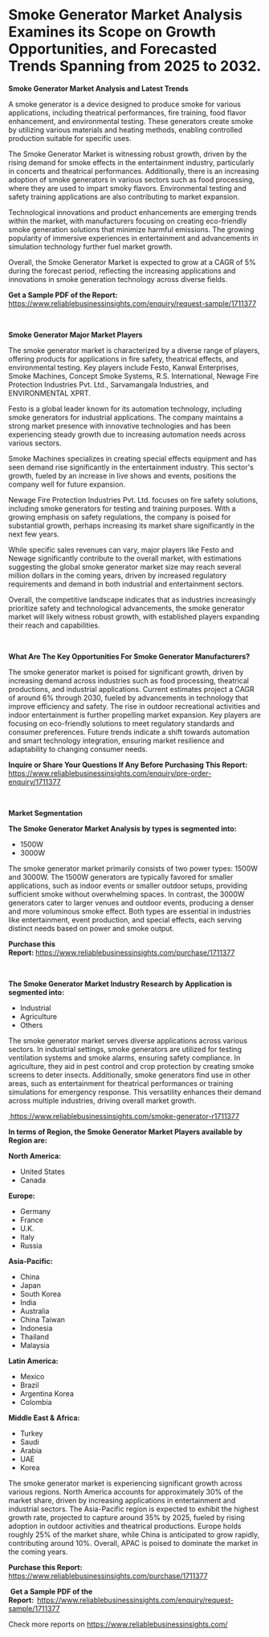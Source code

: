 <p><h1>Smoke Generator Market Analysis Examines its Scope on Growth Opportunities, and Forecasted Trends Spanning from 2025 to 2032.</h1></p><p><strong>Smoke Generator Market Analysis and Latest Trends</strong></p>
<p><p>A smoke generator is a device designed to produce smoke for various applications, including theatrical performances, fire training, food flavor enhancement, and environmental testing. These generators create smoke by utilizing various materials and heating methods, enabling controlled production suitable for specific uses.</p><p>The Smoke Generator Market is witnessing robust growth, driven by the rising demand for smoke effects in the entertainment industry, particularly in concerts and theatrical performances. Additionally, there is an increasing adoption of smoke generators in various sectors such as food processing, where they are used to impart smoky flavors. Environmental testing and safety training applications are also contributing to market expansion.</p><p>Technological innovations and product enhancements are emerging trends within the market, with manufacturers focusing on creating eco-friendly smoke generation solutions that minimize harmful emissions. The growing popularity of immersive experiences in entertainment and advancements in simulation technology further fuel market growth. </p><p>Overall, the Smoke Generator Market is expected to grow at a CAGR of 5% during the forecast period, reflecting the increasing applications and innovations in smoke generation technology across diverse fields.</p></p>
<p><strong>Get a Sample PDF of the Report:&nbsp;</strong> <a href="https://www.reliablebusinessinsights.com/enquiry/request-sample/1711377?utm_campaign=84&utm_medium=2&utm_source=Github&utm_content=ia&utm_term=10012025&utm_id=smoke-generator">https://www.reliablebusinessinsights.com/enquiry/request-sample/1711377</a></p>
<p>&nbsp;</p>
<p><strong>Smoke Generator Major Market Players</strong></p>
<p><p>The smoke generator market is characterized by a diverse range of players, offering products for applications in fire safety, theatrical effects, and environmental testing. Key players include Festo, Kanwal Enterprises, Smoke Machines, Concept Smoke Systems, R.S. International, Newage Fire Protection Industries Pvt. Ltd., Sarvamangala Industries, and ENVIRONMENTAL XPRT.</p><p>Festo is a global leader known for its automation technology, including smoke generators for industrial applications. The company maintains a strong market presence with innovative technologies and has been experiencing steady growth due to increasing automation needs across various sectors.</p><p>Smoke Machines specializes in creating special effects equipment and has seen demand rise significantly in the entertainment industry. This sector's growth, fueled by an increase in live shows and events, positions the company well for future expansion.</p><p>Newage Fire Protection Industries Pvt. Ltd. focuses on fire safety solutions, including smoke generators for testing and training purposes. With a growing emphasis on safety regulations, the company is poised for substantial growth, perhaps increasing its market share significantly in the next few years.</p><p>While specific sales revenues can vary, major players like Festo and Newage significantly contribute to the overall market, with estimations suggesting the global smoke generator market size may reach several million dollars in the coming years, driven by increased regulatory requirements and demand in both industrial and entertainment sectors.</p><p>Overall, the competitive landscape indicates that as industries increasingly prioritize safety and technological advancements, the smoke generator market will likely witness robust growth, with established players expanding their reach and capabilities.</p></p>
<p>&nbsp;</p>
<p><strong>What Are The Key Opportunities For Smoke Generator Manufacturers?</strong></p>
<p><p>The smoke generator market is poised for significant growth, driven by increasing demand across industries such as food processing, theatrical productions, and industrial applications. Current estimates project a CAGR of around 6% through 2030, fueled by advancements in technology that improve efficiency and safety. The rise in outdoor recreational activities and indoor entertainment is further propelling market expansion. Key players are focusing on eco-friendly solutions to meet regulatory standards and consumer preferences. Future trends indicate a shift towards automation and smart technology integration, ensuring market resilience and adaptability to changing consumer needs.</p></p>
<p><strong>Inquire or Share Your Questions If Any Before Purchasing This Report:</strong> <a href="https://www.reliablebusinessinsights.com/enquiry/pre-order-enquiry/1711377?utm_campaign=84&utm_medium=2&utm_source=Github&utm_content=ia&utm_term=10012025&utm_id=smoke-generator">https://www.reliablebusinessinsights.com/enquiry/pre-order-enquiry/1711377</a></p>
<p>&nbsp;</p>
<p><strong>Market Segmentation</strong></p>
<p><strong>The Smoke Generator Market Analysis by types is segmented into:</strong></p>
<p><ul><li>1500W</li><li>3000W</li></ul></p>
<p><p>The smoke generator market primarily consists of two power types: 1500W and 3000W. The 1500W generators are typically favored for smaller applications, such as indoor events or smaller outdoor setups, providing sufficient smoke without overwhelming spaces. In contrast, the 3000W generators cater to larger venues and outdoor events, producing a denser and more voluminous smoke effect. Both types are essential in industries like entertainment, event production, and special effects, each serving distinct needs based on power and smoke output.</p></p>
<p><strong>Purchase this Report:&nbsp;</strong><a href="https://www.reliablebusinessinsights.com/purchase/1711377?utm_campaign=84&utm_medium=2&utm_source=Github&utm_content=ia&utm_term=10012025&utm_id=smoke-generator">https://www.reliablebusinessinsights.com/purchase/1711377</a></p>
<p>&nbsp;</p>
<p><strong>The Smoke Generator Market Industry Research by Application is segmented into:</strong></p>
<p><ul><li>Industrial</li><li>Agriculture</li><li>Others</li></ul></p>
<p><p>The smoke generator market serves diverse applications across various sectors. In industrial settings, smoke generators are utilized for testing ventilation systems and smoke alarms, ensuring safety compliance. In agriculture, they aid in pest control and crop protection by creating smoke screens to deter insects. Additionally, smoke generators find use in other areas, such as entertainment for theatrical performances or training simulations for emergency response. This versatility enhances their demand across multiple industries, driving overall market growth.</p></p>
<p><a href="https://www.reliablebusinessinsights.com/smoke-generator-r1711377?utm_campaign=84&utm_medium=2&utm_source=Github&utm_content=ia&utm_term=10012025&utm_id=smoke-generator">&nbsp;https://www.reliablebusinessinsights.com/smoke-generator-r1711377</a></p>
<p><strong>In terms of Region, the Smoke Generator Market Players available by Region are:</strong></p>
<p>
    <p> <strong> North America: </strong>
        <ul>
            <li>United States</li>
            <li>Canada</li>
        </ul>
        </p> 
    <p> <strong> Europe: </strong>
        <ul>
            <li>Germany</li>
            <li>France</li>
            <li>U.K.</li>
            <li>Italy</li>
            <li>Russia</li>
        </ul>
        </p> 
    <p> <strong> Asia-Pacific: </strong>
        <ul>
            <li>China</li>
            <li>Japan</li>
            <li>South Korea</li>
            <li>India</li>
            <li>Australia</li>
            <li>China Taiwan</li>
            <li>Indonesia</li>
            <li>Thailand</li>
            <li>Malaysia</li>
        </ul>
        </p> 
    <p> <strong> Latin America: </strong>
        <ul>
            <li>Mexico</li>
            <li>Brazil</li>
            <li>Argentina Korea</li>
            <li>Colombia</li>
        </ul>
        </p> 
    <p> <strong> Middle East & Africa: </strong>
        <ul>
            <li>Turkey</li>
            <li>Saudi</li>
            <li>Arabia</li>
            <li>UAE</li>
            <li>Korea</li>
        </ul>
    </p>
    </p>
<p><p>The smoke generator market is experiencing significant growth across various regions. North America accounts for approximately 30% of the market share, driven by increasing applications in entertainment and industrial sectors. The Asia-Pacific region is expected to exhibit the highest growth rate, projected to capture around 35% by 2025, fueled by rising adoption in outdoor activities and theatrical productions. Europe holds roughly 25% of the market share, while China is anticipated to grow rapidly, contributing around 10%. Overall, APAC is poised to dominate the market in the coming years.</p></p>
<p><strong>Purchase this Report: </strong><a href="https://www.reliablebusinessinsights.com/purchase/1711377?utm_campaign=84&utm_medium=2&utm_source=Github&utm_content=ia&utm_term=10012025&utm_id=smoke-generator">https://www.reliablebusinessinsights.com/purchase/1711377</a></p>
<p>&nbsp;<strong>Get a Sample PDF of the Report:&nbsp;&nbsp;</strong><a href="https://www.reliablebusinessinsights.com/enquiry/request-sample/1711377?utm_campaign=84&utm_medium=2&utm_source=Github&utm_content=ia&utm_term=10012025&utm_id=smoke-generator">https://www.reliablebusinessinsights.com/enquiry/request-sample/1711377</a></p>
<p><strong></strong></p>
<p>Check more reports on <a href="https://www.reliablebusinessinsights.com/?utm_campaign=84&utm_medium=2&utm_source=Github&utm_content=ia&utm_term=10012025&utm_id=smoke-generator">https://www.reliablebusinessinsights.com/</a></p>